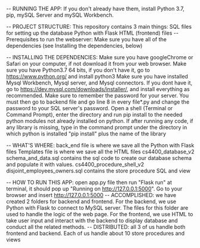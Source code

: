 
-- RUNNING THE APP:
	If you don't already have them, install Python 3.7, pip, mySQL Server and mySQL Workbench.

-- PROJECT STRUCTURE: This repository contains 3 main things:
	SQL files for setting up the database
	Python with Flask
	HTML (frontend) files
-- Prerequisites to run the webserver:
	Make sure you have all of the dependencies (see Installing the dependencies, below)

-- INSTALLING THE DEPENDENCIES:
	Make sure you have googleChrome or Safari on your computer, if not download it from your web browser.
	Make sure you have Python3.7 64 bits, if you don't have it,  go to https://www.python.org/ and install python3
	Make sure you have installed Mysql Workbench, Mysql server, and Mysql connectors. If you dont have it, go to https://dev.mysql.com/downloads/installer/, 	and install everything as recommended. Make sure to remember the 	password for your server. You must then go to backend file and go line 8 in every 	file*.py and change the password to your SQL server's password.
	Open a shell (Terminal or Command Prompt), enter the directory and run pip install to the needed python modules not already installed on python.
	If after running any code, if any library is missing, type in the command prompt under the directory in which python is installed "pip install" plus the 	name of the library

-- WHAT'S WHERE:
	back_end file is where we save all the Python with Flask files
	Templates file is where we save all the HTML files
	cs4400_database_v2 schema_and_data.sql contains the  sql code to create our database schema and populate it with values.
	cs4400_procedure_shell_v2 disjoint_employees_owners.sql contains the store procedure SQL and view 
	
-- HOW TO RUN THIS APP:
	open app.py file then run "Flask run" at terminal, it should pop up  "Running on http://127.0.0.1:5000". 
	Go to your browser and insert http://127.0.0.1:5000
-- ACCOMPLISHED:
	we have created 2 folders for backend and frontend. For the backend, we use Python with Flask to connect to MySQL server. The files for this folder 	are used to handle the logic of the web page. For the frontend, we use HTML to take user input and interact with the backend to display database and 	conduct all the related methods.
-- DISTRIBUTED:
	all 3 of us handle both frontend and backend. Each of us handle about 10 store procedures and views
